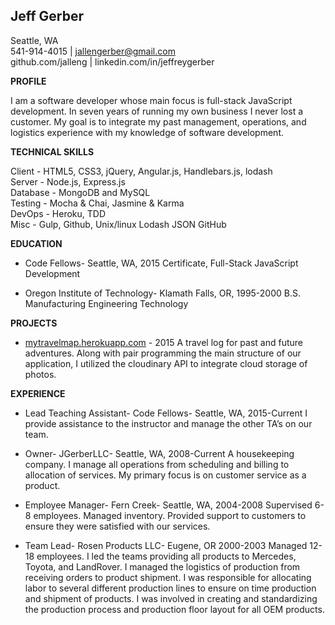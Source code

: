 


**Jeff Gerber**
---------------

Seattle, WA </br>
541-914-4015 | jallengerber@gmail.com </br>
github.com/jalleng | linkedin.com/in/jeffreygerber

**PROFILE**

I am a software developer whose main focus is full-stack JavaScript development.  In seven years of running my own business I never lost a customer.  My goal is to integrate my past management, operations, and logistics experience with my knowledge of software development.

**TECHNICAL SKILLS**

Client - HTML5, CSS3, jQuery, Angular.js, Handlebars.js, lodash </br>
Server - Node.js, Express.js </br>
Database - MongoDB and MySQL </br>
Testing - Mocha & Chai, Jasmine & Karma </br>
DevOps - Heroku, TDD </br>
Misc - Gulp, Github, Unix/linux
Lodash
JSON
GitHub

**EDUCATION**

 - Code Fellows- Seattle, WA, 2015
Certificate, Full-Stack JavaScript Development

 - Oregon Institute of Technology- Klamath Falls, OR, 1995-2000
B.S. Manufacturing Engineering Technology

**PROJECTS**

 - [mytravelmap.herokuapp.com](mytravelmap.herokuapp.com) - 2015 A travel log for past and future
   adventures.  Along with pair programming the main structure of our
   application, I utilized the cloudinary API  to integrate cloud
   storage of photos.

**EXPERIENCE**

 - Lead Teaching Assistant- Code Fellows- Seattle, WA, 2015-Current
I provide assistance to the instructor and manage the other TA’s on our team.

 - Owner- JGerberLLC- Seattle, WA, 2008-Current
A housekeeping company.  I manage all operations from scheduling and billing to allocation of services.  My primary focus is on customer service as a product.

 - Employee Manager- Fern Creek- Seattle, WA, 2004-2008
Supervised 6-8 employees.  Managed inventory.  Provided support to customers to ensure they were satisfied with our services.

 - Team Lead- Rosen Products LLC- Eugene, OR 2000-2003
Managed 12-18 employees.  I led the teams providing all products to Mercedes, Toyota, and LandRover.  I managed the logistics of production from receiving orders to product shipment.  I was responsible for allocating labor to several different production lines to ensure on time production and shipment of products. I was involved in creating and standardizing the production process and production floor layout for all OEM products.
